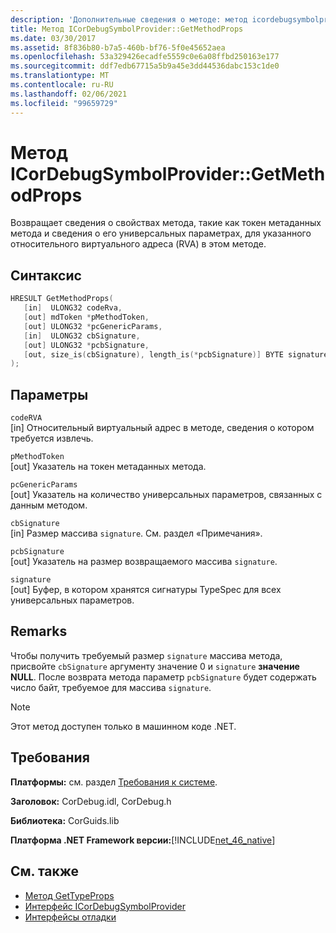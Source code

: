 ```yaml
---
description: 'Дополнительные сведения о методе: метод icordebugsymbolprovider:: Жетмесодпропс'
title: Метод ICorDebugSymbolProvider::GetMethodProps
ms.date: 03/30/2017
ms.assetid: 8f836b80-b7a5-460b-bf76-5f0e45652aea
ms.openlocfilehash: 53a329426ecadfe5559c0e6a08ffbd250163e177
ms.sourcegitcommit: ddf7edb67715a5b9a45e3dd44536dabc153c1de0
ms.translationtype: MT
ms.contentlocale: ru-RU
ms.lasthandoff: 02/06/2021
ms.locfileid: "99659729"
---
```

# <a name="icordebugsymbolprovidergetmethodprops-method"></a>Метод ICorDebugSymbolProvider::GetMethodProps

Возвращает сведения о свойствах метода, такие как токен метаданных метода и сведения о его универсальных параметрах, для указанного относительного виртуального адреса (RVA) в этом методе.  
  
## <a name="syntax"></a>Синтаксис  
  
```cpp  
HRESULT GetMethodProps(  
   [in]  ULONG32 codeRva,  
   [out] mdToken *pMethodToken,  
   [out] ULONG32 *pcGenericParams,  
   [in]  ULONG32 cbSignature,  
   [out] ULONG32 *pcbSignature,  
   [out, size_is(cbSignature), length_is(*pcbSignature)] BYTE signature[]  
);  
```  
  
## <a name="parameters"></a>Параметры  

 `codeRVA`  
 [in] Относительный виртуальный адрес в методе, сведения о котором требуется извлечь.  
  
 `pMethodToken`  
 [out] Указатель на токен метаданных метода.  
  
 `pcGenericParams`  
 [out] Указатель на количество универсальных параметров, связанных с данным методом.  
  
 `cbSignature`  
 [in] Размер массива `signature`. См. раздел «Примечания».  
  
 `pcbSignature`  
 [out] Указатель на размер возвращаемого массива `signature`.  
  
 `signature`  
 [out] Буфер, в котором хранятся сигнатуры TypeSpec для всех универсальных параметров.  
  
## <a name="remarks"></a>Remarks  

 Чтобы получить требуемый размер `signature` массива метода, присвойте `cbSignature` аргументу значение 0 и `signature` **значение NULL**. После возврата метода параметр `pcbSignature` будет содержать число байт, требуемое для массива `signature`.  
  
> [!NOTE]
> Этот метод доступен только в машинном коде .NET.  
  
## <a name="requirements"></a>Требования  

 **Платформы:** см. раздел [Требования к системе](../../get-started/system-requirements.md).  
  
 **Заголовок:** CorDebug.idl, CorDebug.h  
  
 **Библиотека:** CorGuids.lib  
  
 **Платформа .NET Framework версии:**[!INCLUDE[net_46_native](../../../../includes/net-46-native-md.md)]  
  
## <a name="see-also"></a>См. также

- [Метод GetTypeProps](icordebugsymbolprovider-gettypeprops-method.md)
- [Интерфейс ICorDebugSymbolProvider](icordebugsymbolprovider-interface.md)
- [Интерфейсы отладки](debugging-interfaces.md)
